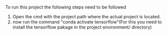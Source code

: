 To run this project the following steps need to be followed

1. Open the cmd with the project path where the actual project is located.
2. now run the command "conda activate tensorflow"(For this you need to install the tensorflow pakage in the project environment/ directory)
